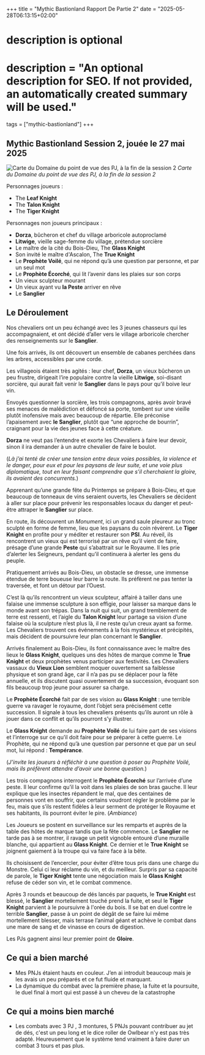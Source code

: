 +++
title = "Mythic Bastionland Rapport De Partie 2"
date = "2025-05-28T06:13:15+02:00"

#
# description is optional
#
# description = "An optional description for SEO. If not provided, an automatically created summary will be used."

tags = ["mythic-bastionland"]
+++

## Mythic Bastionland Session 2, jouée le 27 mai 2025
![Carte du Domaine du point de vue des PJ, à la fin de la session 2](/images/mythic-bastionland/map_session_2.png)
*Carte du Domaine du point de vue des PJ, à la fin de la session 2*

Personnages joueurs :

- The **Leaf Knight**
- The **Talon Knight**
- The **Tiger Knight**

Personnages non joueurs principaux :

- **Dorza**, bûcheron et chef du village arboricole autoproclamé
- **Litwige**, vieille sage-femme du village, prétendue sorcière
- Le maître de la cité du Bois-Dieu, The **Glass Knight**
- Son invité le maître d'Ascalon, The **True Knight**
- Le **Prophète Voilé**, qui ne répond qu’à une question par personne, et par un seul mot
- Le **Prophète Écorché**, qui lit l’avenir dans les plaies sur son corps
- Un vieux sculpteur mourant
- Un vieux ayant vu **la Peste** arriver en rêve
- Le **Sanglier**

## Le Déroulement

Nos chevaliers ont un peu échangé avec les 3 jeunes chasseurs qui les accompagnaient, et ont décidé d’aller
vers le village arboricole chercher des renseignements sur le **Sanglier**.

Une fois arrivés, ils ont découvert un ensemble de cabanes perchées dans les arbres, accessibles par une corde.

Les villageois étaient très agités : leur chef, **Dorza**, un vieux bûcheron un peu frustre, dirigeait l’ire populaire contre
la vieille **Litwige**, soi-disant sorcière, qui aurait fait venir le **Sanglier** dans le pays pour qu’il boive leur vin.

Envoyés questionner la sorcière, les trois compagnons, après avoir bravé ses menaces de malédiction et défoncé sa porte,
tombent sur une vieille plutôt inofensive mais avec beaucoup de répartie. Elle préconise l’apaisement avec **le Sanglier**, plutôt que “une approche de bourrin”,
craignant pour la vie des jeunes face à cette créature.

**Dorza** ne veut pas l’entendre et exorte les Chevaliers à faire leur devoir, sinon il ira demander à un autre chevalier de faire le
boulot.

(*Là j’ai tenté de créer une tension entre deux voies possibles, la violence et le danger, pour eux et pour les paysans de leur suite, et une voie plus diplomatique,
tout en leur faisant comprendre que s’il cherchaient la gloire, ils avaient des concurrents.*)

Apprenant qu’une grande fête du Printemps se prépare à Bois-Dieu, et que beaucoup de tonneaux de vins seraient ouverts,
les Chevaliers se décident à aller sur place pour prévenir les responsables locaux du danger et peut-être attraper le **Sanglier** sur place.

En route, ils découvrent un *Monument*, ici un grand saule pleureur au tronc sculpté en forme de femme, lieu que les paysans du coin révèrent.
Le **Tiger Knight** en profite pour y méditer et restaurer son **PSI**. Au réveil, ils rencontrent un vieux qui est terrorisé par un rêve qu’il vient de faire,
présage d’une grande **Peste** qui s’abattrait sur le Royaume. Il les prie d’alerter les Seigneurs, pendant qu’il continuera à alerter les gens du peuple.

Pratiquement arrivés au Bois-Dieu, un obstacle se dresse, une immense étendue de terre boueuse leur barre la route. Ils préfèrent ne pas tenter
la traversée, et font un détour par l’Ouest.

C’est là qu’ils rencontrent un vieux sculpteur, affairé à tailler dans une falaise une immense sculpture à son effigie, pour laisser sa marque dans le monde
avant son trépas. Dans la nuit qui suit, un grand tremblement de terre est ressenti, et l’aigle du **Talon Knight** leur partage sa vision d’une falaise où la
sculpture n’est plus là, il ne reste qu’un creux ayant sa forme. Les Chevaliers trouvent ces événements à la fois mystérieux et précipités, mais décident de poursuivre
leur plan concernant le **Sanglier**.

Arrivés finalement au Bois-Dieu, ils font connaissance avec le maître des lieux le **Glass Knight**, quelques uns des hôtes de marque comme le **True Knight** et deux
prophètes venus participer aux festivités. Les Chevaliers vassaux du **Vieux Lion** semblent moquer ouvertement sa faiblesse physique et son grand âge, car il n’a pas pu
se déplacer pour la fête annuelle, et ils discutent quasi ouvertement de sa succession, évoquant son fils beaucoup trop jeune pour assurer sa charge.

Le **Prophète Écorché** fait par de ses vision au **Glass Knight** : une terrible guerre va ravager le royaume, dont l’objet sera précisément cette succession. Il signale
à tous les chevaliers présents qu’ils auront un rôle à jouer dans ce conflit et qu’ils pourront s’y illustrer.

Le **Glass Knight** demande au **Prophète Voilé** de lui faire part de ses visions et l’interroge sur ce qu’il doit faire pour se préparer à cette guerre. Le Prophète, qui ne répond qu’à une question
par personne et que par un seul mot, lui répond : **Tempérance**.

(*J’invite les joueurs à réfléchir à une question à poser au Prophète Voilé, mais ils préfèrent attendre d’avoir une bonne question.*)

Les trois compagnons interrogent le **Prophète Écorché** sur l’arrivée d’une peste. Il leur confirme qu’il la voit dans les plaies de son bras gauche. Il leur explique que les insectes
répandent le mal, que des centaines de personnes vont en souffrir, que certains voudront régler le problème par le feu, mais que s’ils restent fidèles à leur serment de protéger
le Royaume et ses habitants, ils pourront éviter le pire. (*Ambiance*)

Les Joueurs se postent en surveillance sur les remparts et auprès de la table des hôtes de marque tandis que la fête commence. Le **Sanglier** ne tarde pas à se montrer, il ravage un petit vignoble entouré d’une muraille blanche, qui appartient au **Glass Knight**. Ce dernier et le **True Knight** se joignent gaiement à la troupe qui va faire face
à la bête.

Ils choisissent de l’encercler, pour éviter d’être tous pris dans une charge du Monstre. Celui ci leur réclame du vin, et du meilleur. Surpris par sa capacité de parole,
le **Tiger Knight** tente une négociation mais le **Glass Knight** refuse de céder son vin, et le combat commence.

Après 3 rounds et beaucoup de dés lancés par paquets, le **True Knight** est blessé, le **Sanglier** mortellement touché prend la fuite, et seul le **Tiger Knight** parvient à
le poursuivre à l'orée du bois. Il se bat en duel contre le terrible **Sanglier**, passe à un point de dégât de se faire lui même mortellement blesser, mais terrase l’animal géant
et achève le combat dans une mare de sang et de vinasse en cours de digestion.

Les PJs gagnent ainsi leur premier point de **Gloire**.


## Ce qui a bien marché

- Mes PNJs étaient hauts en couleur. J’en ai introduit beaucoup mais je les avais un peu préparés et ce fut fluide et marquant.
- La dynamique du combat avec la première phase, la fuite et la  poursuite, le duel final à mort qui est passé à un cheveu de la catastrophe

## Ce qui a moins bien marché

- Les combats avec 3 PJ , 3 montures, 5 PNJs pouvant contribuer au jet de dés, c'est un peu long et le dice roller de Owlbear n'y est pas très adapté. Heureusement que le système
tend vraiment à faire durer un combat 3 tours et pas plus.
